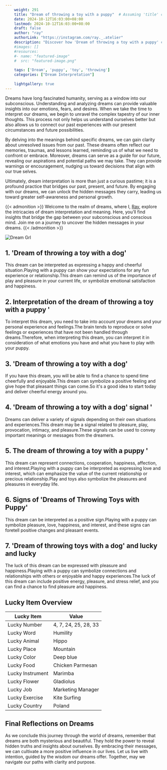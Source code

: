 ```yaml
---
    weight: 291
    title: "Dream of throwing a toy with a puppy"  # Assuming 'title' column exists
    date: 2024-10-12T16:03:00+08:00
    lastmod: 2024-10-12T16:03:00+08:00
    draft: false
    author: "ray"
    authorLink: "https://instagram.com/ray._.atelier"
    description: "Discover how 'Dream of throwing a toy with a puppy' can interpret your future and uncover its significant meanings in your life."
    #images: []
    #resources:
    #- name: "featured-image"
    #  src: "featured-image.png"
    
    tags: ['Dream', 'puppy', 'toy', 'throwing']
    categories: ["Dream Interpretation"]
    
    lightgallery: true
---
```

    
Dreams have long fascinated humanity, serving as a window into our subconscious. Understanding and analyzing dreams can provide valuable insights into our emotions, fears, and desires. When we take the time to interpret our dreams, we begin to unravel the complex tapestry of our inner thoughts. This process not only helps us understand ourselves better but also allows us to connect our past experiences with our present circumstances and future possibilities.

By delving into the meanings behind specific dreams, we can gain clarity about unresolved issues from our past. These dreams often reflect our memories, traumas, and lessons learned, reminding us of what we need to confront or embrace. Moreover, dreams can serve as a guide for our future, revealing our aspirations and potential paths we may take. They can provide warnings or encouragement, nudging us toward decisions that align with our true selves.

Ultimately, dream interpretation is more than just a curious pastime; it is a profound practice that bridges our past, present, and future. By engaging with our dreams, we can unlock the hidden messages they carry, leading us toward greater self-awareness and personal growth.

{{< admonition >}}
Welcome to the realm of dreams, where I, [Ray](https://instagram.com/ray._.atelier), explore the intricacies of dream interpretation and meaning. Here, you’ll find insights that bridge the gap between your subconscious and conscious mind. Join me on a journey to uncover the hidden messages in your dreams.
{{< /admonition >}}

![Dream Grl](https://cdn.pixabay.com/photo/2017/11/02/03/35/gothic-2910057_1280.jpg "Dream Grl")

## 1. 'Dream of throwing a toy with a dog'
This dream can be interpreted as expressing a happy and cheerful situation.Playing with a puppy can show your expectations for any fun experience or relationship.This dream can remind us of the importance of play and pleasure in your current life, or symbolize emotional satisfaction and happiness.

## 2. Interpretation of the dream of throwing a toy with a puppy '
To interpret this dream, you need to take into account your dreams and your personal experience and feelings.The brain tends to reproduce or solve feelings or experiences that have not been handled through dreams.Therefore, when interpreting this dream, you can interpret it in consideration of what emotions you have and what you have to play with your puppy.

## 3. 'Dream of throwing a toy with a dog'
If you have this dream, you will be able to find a chance to spend time cheerfully and enjoyable.This dream can symbolize a positive feeling and give hope that pleasant things can come.So it's a good idea to start today and deliver cheerful energy around you.

## 4. 'Dream of throwing a toy with a dog' signal '
Dreams can deliver a variety of signals depending on their own situations and experiences.This dream may be a signal related to pleasure, play, provocation, intimacy, and pleasure.These signals can be used to convey important meanings or messages from the dreamers.

## 5. The dream of throwing a toy with a puppy '
This dream can represent connections, cooperation, happiness, affection, and interest.Playing with a puppy can be interpreted as expressing love and interest, which can emphasize the value of the current relationship or precious relationship.Play and toys also symbolize the pleasures and pleasures in everyday life.

## 6. Signs of 'Dreams of Throwing Toys with Puppy'
This dream can be interpreted as a positive sign.Playing with a puppy can symbolize pleasure, love, happiness, and interest, and these signs can foretell positive changes and pleasant events.

## 7. 'Dream of throwing toys with a dog' and lucky and lucky
The luck of this dream can be expressed with pleasure and happiness.Playing with a puppy can symbolize connections and relationships with others or enjoyable and happy experiences.The luck of this dream can include positive energy, pleasure, and stress relief, and you can find a chance to find pleasure and happiness.

## Lucky Item Overview
| Lucky Item          | Value              |
|---------------|--------------------|
| Lucky Number        | 4, 7, 24, 25, 28, 33  |
| Lucky Word          | Humility |
| Lucky Animal        | Hippo |
| Lucky Place         | Mountain     |
| Lucky Color         | Deep blue     |
| Lucky Food          | Chicken Parmesan      |
| Lucky Instrument    | Marimba |
| Lucky Flower        | Gladiolus    |
| Lucky Job           | Marketing Manager       |
| Lucky Exercise      | Kite Surfing  |
| Lucky Country       | Poland    |


##  Final Reflections on Dreams

As we conclude this journey through the world of dreams, remember that dreams are both mysterious and beautiful. They hold the power to reveal hidden truths and insights about ourselves. By embracing their messages, we can cultivate a more positive influence in our lives. Let us live with intention, guided by the wisdom our dreams offer. Together, may we navigate our paths with clarity and purpose.
